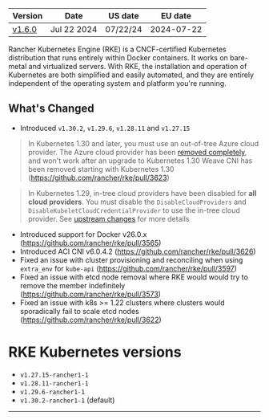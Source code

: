 | Version | Date | US date | EU date |
| ------- | ---- | ------- | ------- |
| [v1.6.0](rke-v1.6.md#release-v160) | Jul 22 2024 | 07/22/24 | 2024-07-22 |



Rancher Kubernetes Engine (RKE) is a CNCF-certified Kubernetes distribution that runs entirely within Docker containers. It works on bare-metal and virtualized servers. With RKE, the installation and operation of Kubernetes are both simplified and easily automated, and they are entirely independent of the operating system and platform you're running.

## What's Changed
- Introduced `v1.30.2`, `v1.29.6`, `v1.28.11` and `v1.27.15`

>  In Kubernetes 1.30 and later, you must use an out-of-tree Azure cloud provider. The Azure cloud provider has been [removed completely](https://github.com/kubernetes/kubernetes/pull/122857), and won't work after an upgrade to Kubernetes 1.30 
> Weave CNI has been removed starting with Kubernetes 1.30 (https://github.com/rancher/rke/pull/3623)

> In Kubernetes 1.29, in-tree cloud providers have been disabled for **all cloud providers**. You must disable the `DisableCloudProviders` and `DisableKubeletCloudCredentialProvider` to use the in-tree cloud provider. See [upstream changes](https://github.com/kubernetes/kubernetes/pull/117503) for more details 

- Introduced support for Docker v26.0.x (https://github.com/rancher/rke/pull/3565) 
- Introduced ACI CNI v6.0.4.2 (https://github.com/rancher/rke/pull/3626)
- Fixed an issue with cluster provisioning and reconciling when using `extra_env` for `kube-api` (https://github.com/rancher/rke/pull/3597) 
- Fixed an issue with etcd node removal where RKE would would try to remove the member indefinitely (https://github.com/rancher/rke/pull/3573) 
- Fixed an issue with k8s >= 1.22 clusters where clusters would sporadically fail to scale etcd nodes (https://github.com/rancher/rke/pull/3622) 

# RKE Kubernetes versions
- `v1.27.15-rancher1-1`
- `v1.28.11-rancher1-1`
- `v1.29.6-rancher1-1`
- `v1.30.2-rancher1-1` (default) 

-----
